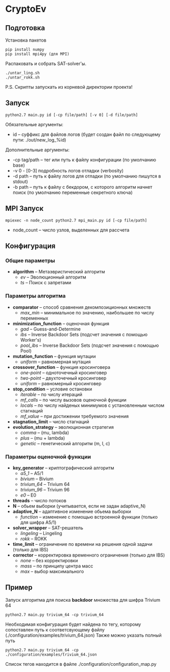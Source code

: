 # CryptoEv

## Подготовка
Установка пакетов
```
pip install numpy
pip install mpi4py (для MPI)
```
Распаковать и собрать SAT-solver'ы.
```
./untar_ling.sh
./untar_rokk.sh
```
P.S. Скрипты запускать из корневой директории проекта!

## Запуск
```
python2.7 main.py id [-cp file/path] [-v 0] [-d file/path]
```

Обязательные аргументы:
* id – суффикс для файлов логов (будет создан файл по следующему пути: ./out/new_log_%id)

Дополнительные аргументы:
* -cp tag/path – тег или путь к файлу конфигурации (по умолчанию base)
* -v 0 - [0-3] подробность логов отладки (verbosity)
* -d path – путь к файлу логов для отладки (по умолчанию пишутся в stdout)
* -b path – путь к файлу с бекдором, с которого алгоритм начнет поиск (по умолчанию переменные секретного ключа)

## MPI Запуск
```
mpiexec -n node_count python2.7 mpi_main.py id [-cp file/path]
```
* node_count – число узлов, выделенных для рассчета

## Конфигурация
### Общие параметры
* **algorithm** – Метаэвристический алгоритм
  - *ev* – Эволюционный алгоритм
  - *ts* – Поиск с запретами
### Параметры алгоритма
* **comparator** – способ сравнения декомпозиционных множеств
  - *max_min* – минимальное по значению, наибольшее по числу переменных
* **minimization_function** – оценочная функция
  - *gad* – Guess-and-Determine
  - *ibs* – Inverse Backdoor Sets (подсчет значения с помощью Worker's)
  - *pool_ibs* – Inverse Backdoor Sets (подсчет значения с помощью Pool)
* **mutation_function** – функция мутации
  - *uniform* – равномерная мутация
* **crossover_function** – функция кросинговера
  - *one-point* – одноточечный кросинговер
  - *two-point* – двухточечный кросинговер
  - *uniform* – равномерный кросинговер
* **stop_condition** – условие остановки
  - *iterable* – по числу итераций
  - *mf_calls* – по числу вызовов оценочной функции
  - *locals* – по числу найденых минимумов с установленным числом стагнаций
  - *mf_value* – при достижении требуемого значения
* **stagnation_limit** – число стагнаций
* **evolution_strategy** – эволюционная стратегия
  - *comma* – (mu, lambda)
  - *plus* – (mu + lambda)
  - *genetic* – генетический алгоритм (m, l, c)
### Параметры оценочной функции
* **key_generator** – криптографический алгоритм
  - *a5_1* – A5/1
  - *bivium* – Bivium
  - *trivium_64* – Trivium 64
  - *trivium_96* – Trivium 96
  - *e0* – E0
* **threads** – число потоков
* **N** – обьем выборки (учитывается, если не задан adaptive_N)
* **adaptive_N** – адаптивное изменение обьема выборки
  - *function* – изменение с помощью встроенной функции (только для шифра A5/1)
* **solver_wrapper** – SAT-решатель
  - *lingeling* – Lingeling
  - *rokk* – ROKK
* **time_limit** – ограничение по времени на решения одной задачи (только для IBS)
* **corrector** – корректировка временного ограничения (только для IBS)
  - *none* – без корректировки
  - *mass* – по принципу центра масс
  - *max* – выбор максимального

## Пример
Запуск алгоритма для поиска **backdoor** множества для шифра Trivium 64
```
python2.7 main.py trivium_64 -cp trivium_64
```
Необходимая конфигурация будет найдена по тегу, которому сопоставлен путь к соответсвующему файлу (./configuration/examples/trivium_64.json)
Также можно указать полный путь
```
python2.7 main.py trivium_64 -cp ./configuration/examples/trivium_64.json
```
Список тегов находится в файле ./configuration/configuration_map.py